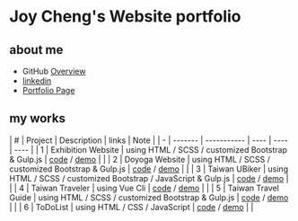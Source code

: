 # Joy Cheng's Website portfolio

## about me
- GitHub [Overview](https://github.com/Joy-port)
- [linkedin](https://www.linkedin.com/in/joy-ciao/)
- [Portfolio Page](https://www.joycheng.io/)

## my works

| # | Project | Description | links | Note |
| - | ------- | ----------- | ---- | ---- | ---- |
| 1 | Exhibition Website | using HTML / SCSS / customized Bootstrap & Gulp.js | [code](https://github.com/Joy-port/week6-exhibinection) / [demo](http://exhibinection.joycheng.io/) |  |
| 2 | Doyoga Website | using HTML / SCSS / customized Bootstrap & Gulp.js | [code](https://github.com/Joy-port/week8-doyoga) / [demo](http://doyoga.joycheng.io/) |  |
| 3 | Taiwan UBiker | using HTML / SCSS / customized Bootstrap / JavaScript & Gulp.js | [code](https://github.com/Joy-port/taiwan-Ubiker) / [demo](https://joy-port.github.io/taiwan-Ubiker/) |  |
| 4 | Taiwan Traveler | using Vue Cli | [code](https://github.com/Joy-port/taiwan-traveler) / [demo](https://joy-port.github.io/taiwan-traveler/) |  |
| 5 | Taiwan Travel Guide | using HTML / SCSS / customized Bootstrap & Gulp.js | [code](https://github.com/Joy-port/thef2e-week1) / [demo](https://joy-port.github.io/thef2e-week1/) |  |
| 6 | ToDoList | using HTML / CSS / JavaScript | [code](https://github.com/Joy-port/hex-todolist) / [demo](https://todolist.joycheng.io/) |  |
